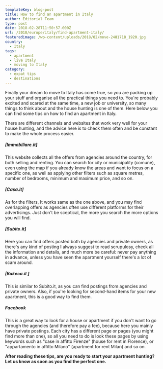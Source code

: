```yaml
---
templateKey: blog-post
title: How to find an apartment in Italy
author: Editorial Team
type: post
date: 2018-02-28T11:50:57.000Z
url: /2018/europe/italy/find-apartment-italy/
featuredimage: /wp-content/uploads/2018/02/move-2481718_1920.jpg
country:
  - Italy
tags:
  - apartment
  - live Italy
  - moving to Italy
category:
  - expat tips
  - destinations
---
```


Finally your dream to move to Italy has come true, so you are packing up your stuff and organise all the practical things you need to. You're probably excited and scared at the same time, a new job or university, so many things to think about and the house hunting is one of them. Here below you can find some tips on how to find an apartment in Italy.

There are different channels and websites that work very well for your house hunting, and the advice here is to check them often and be constant to make the whole process easier.

##### [Immobiliare.it]

This website collects all the offers from agencies around the country, for both selling and renting. You can search for city or municipality (comune), even using the map if you already know the areas and want to focus on a specific one, as well as applying other filters such as square metres, number of bedrooms, minimum and maximum price, and so on.

##### [Casa.it]

As for the filters, It works same as the one above, and you may find overlapping offers as agencies often use different platforms for their advertisings. Just don't be sceptical, the more you search the more options you will find.

##### [Subito.it]

Here you can find offers posted both by agencies and private owners, as there's any kind of posting I always suggest to read scrupulosy, check all the information and details, and much more be careful: never pay anything in advance, unless you have seen the apartment yourself there's a lot of scam around.

##### [Bakeca.it ]

This is similar to Subito.it, as you can find postings from agencies and private owners. Also, if you're looking for second-hand items for your new apartment, this is a good way to find them.

##### Facebook

This is a great way to look for a house or apartment if you don't want to go through the agencies (and therefore pay a fee), because here you mainly have private postings. Each city has a different page or pages (you might find more than one), so all you need to do is look these pages by using keywords such as "case in affitto Firenze" (house for rent in Florence), or "appartamento in affitto Milano" (apartment for rent Milan) and so on.

**After reading these tips, are you ready to start your apartment hunting? Let us know as soon as you find the perfect one.**
